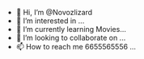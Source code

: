 - 👋 Hi, I’m @Novozlizard
- 👀 I’m interested in ...
- 🌱 I’m currently learning Movies...
- 💞️ I’m looking to collaborate on ...
- 📫 How to reach me 6655565556 ...

<!---
Novozlizard/Novozlizard is a ✨ special ✨ repository because its `README.md` (this file) appears on your GitHub profile.
You can click the Preview link to take a look at your changes.
--->
